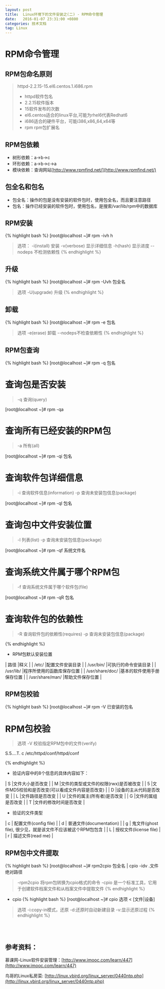 ```yaml
---
layout: post
title:  Linux环境下的文件安装之(二) - RPM命令管理
date:   2016-01-07 23:31:00 +0800
categories: 技术文档
tag: Linux
---
```


RPM命令管理
==============================

RPM包命名原则
------------------------------

> httpd-2.2.15-15.el6.centos.1.i686.rpm <br>
> - httpd软件包名 <br>
> - 2.2.15软件版本 <br>
> - 15软件发布的次数 <br>
> - el6.centos适合的linux平台,可能为rhel6代表Redhat6 <br>
> - i686适合的硬件平台，可能i386,x86_64,x64等 <br>
> - rpm rpm包扩展名

RPM包依赖
------------------------------

+ 树形依赖：a->b->c
+ 环形依赖：a->b->c->a
+ 模块依赖：查询网站[http://www.rpmfind.net/](http://www.rpmfind.net/)

包全名和包名
------------------------------

+ 包全名：操作的包是没有安装的软件包时，使用包全名，而且要注意路径
+ 包名：操作已经安装的软件包时，使用包名，是搜索/var/lib/rpm中的数据库

RPM安装
------------------------------

{% highlight bash %}
[root@localhost ~]# rpm -ivh h
> 选项：
> -i(install) 安装
> -v(verbose) 显示详细信息
> -h(hash) 显示进度
> --nodeps 不检测依赖性
{% endhighlight %}

升级
------------------------------

{% highlight bash %}
[root@localhost ~]# rpm -Uvh 包全名
> 选项
> -U(upgrade) 升级
{% endhighlight %}

卸载
------------------------------

{% highlight bash %}
[root@localhost ~]# rpm -e 包名
> 选项
> -e(erase) 卸载
> --nodeps不检查依赖性
{% endhighlight %}

RPM包查询
------------------------------
{% highlight bash %}
[root@localhost ~]# rpm -q 包名
# 查询包是否安装
> -q 查询(query)

[root@localhost ~]# rpm -qa
# 查询所有已经安装的RPM包
> -a 所有(all)

[root@localhost ~]# rpm -qi 包名
# 查询软件包详细信息
> -i 查询软件信息(information)
> -p 查询未安装包信息(package)

[root@localhost ~]# rpm -ql 包名
# 查询包中文件安装位置
> -l 列表(list)
> -p 查询未安装包信息(package)

[root@localhost ~]# rpm -qf 系统文件名
# 查询系统文件属于哪个RPM包
> -f 查询系统文件属于哪个软件包(file)

[root@localhost ~]# rpm -qR 包名
# 查询软件包的依赖性
> -R 查询软件包的依赖性(requires)
> -p 查询未安装包信息(package)

{% endhighlight %}

+ RPM包默认安装位置

|	路径			|释义						|
|	/etc/			|配置文件安装目录			|
|	/usr/bin/		|可执行的命令安装目录		|
|	/usr/lib/		|程序所使用的函数库保存位置	|
|	/usr/share/doc/	|基本的软件使用手册保存位置	|
|	/usr/share/man/	|帮助文件保存位置			|

RPM包校验
------------------------------

{% highlight bash %}
[root@localhost ~]# rpm -V 已安装的包名
# RPM包校验
> 选项
> -V 校验指定RPM包中的文件(verify)

S.5....T.  c /etc/httpd/conf/httpd/conf

{% endhighlight %}

+ 验证内容中的8个信息的具体内容如下：

|	S |文件大小是否改变									|
|	M |文件的类型或文件的权限(rwx)是否被改变			|
|	5 |文件MD5校验和是否改变(可以看成文件内容是否改变)	|
|	D |设备的主从代码是否改变 							|
|	L |文件路径是否改变   								|
|	U |文件的属主(所有者)是否改变 						|
|	G |文件的属组是否改变 								|
|	T |文件的修改时间是否改变							|

+ 验证的文件类型

| c | 配置文件(config file) 										|
| d | 普通文件(documentation) 										|
| g | 鬼文件(ghost file), 很少见，就是该文件不应该被这个RPM包包含 	|
| L | 授权文件(license file) 										|
| r | 描述文件(read me) 											|


RPM包中文件提取
------------------------------

{% highlight bash %}
[root@localhost ~]# rpm2cpio 包全名 | cpio -idv .文件绝对路径
> -rpm2cpio 将rpm包转换为cpio格式的命令
> -cpio 是一个标准工具，它用于创建软件档案文件和从档案文件中提取文件
{% endhighlight %}

+ cpio
{% highlight bash %}
[root@localhost ~]# cpio 选项 < [文件|设备]
> 选项
> -i:copy-in模式，还原
> -d:还原时自动新建目录
> -v:显示还原过程
{% endhighlight %}


<br />
<br />

参考资料：
-------------------------------------

慕课网-Linux软件安装管理：[http://www.imooc.com/learn/447](http://www.imooc.com/learn/447)

鸟哥的Linux私房菜: [http://linux.vbird.org/linux_server/0440ntp.php](http://linux.vbird.org/linux_server/0440ntp.php)

<br />
<br />